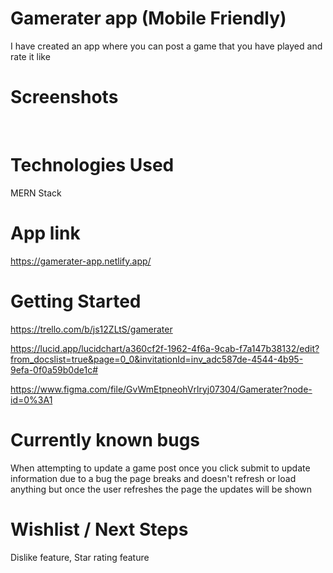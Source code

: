 # Gamerater app (Mobile Friendly)
I have created an app where you can post a game that you have played and rate it like 

# Screenshots
<img src=""/>
<img src=""/>
<img src=""/>
<img src=""/>

# Technologies Used
MERN Stack

# App link
https://gamerater-app.netlify.app/

# Getting Started
https://trello.com/b/js12ZLtS/gamerater

https://lucid.app/lucidchart/a360cf2f-1962-4f6a-9cab-f7a147b38132/edit?from_docslist=true&page=0_0&invitationId=inv_adc587de-4544-4b95-9efa-0f0a59b0de1c#

https://www.figma.com/file/GvWmEtpneohVrlryj07304/Gamerater?node-id=0%3A1

# Currently known bugs
When attempting to update a game post once you click submit to update information due to a bug the page breaks and doesn't refresh or load anything but once the user refreshes the page the updates will be shown

# Wishlist / Next Steps
Dislike feature,
Star rating feature
